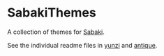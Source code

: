 # SabakiThemes

A collection of themes for [Sabaki](https://github.com/SabakiHQ/Sabaki).

See the individual readme files in
[yunzi](https://github.com/billhails/SabakiThemes/tree/main/yunzi)
and
[antique](https://github.com/billhails/SabakiThemes/tree/main/antique).
